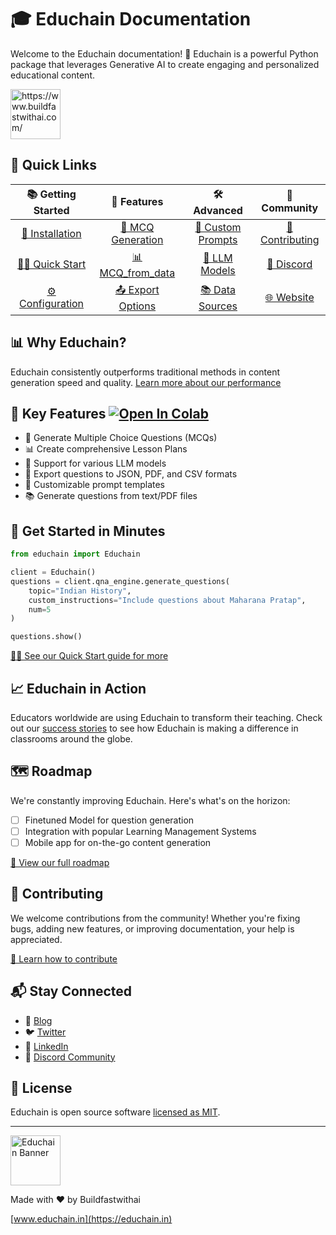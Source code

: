 # 🎓 Educhain Documentation

Welcome to the Educhain documentation! 🚀 Educhain is a powerful Python package that leverages Generative AI to create engaging and personalized educational content.

 <img src="logo.svg" alt="https://www.buildfastwithai.com/" height = 80 width = 80 />

## 🚀 Quick Links

| 📚 Getting Started | 🌟 Features | 🛠️ Advanced | 🤝 Community |
|:----------------:|:---------:|:----------:|:-----------:|
| [🔧 Installation](getting-started/installation.md) | [📝 MCQ Generation](features/mcq_generation.md) | [🎨 Custom Prompts](advanced-usage/custom-prompts.md) | [👥 Contributing](contributing.md) |
| [🏃‍♂️ Quick Start](getting-started/quick-start.md) | [📊 MCQ_from_data](features/mcq_from_data.md) | [🤖 LLM Models](advanced-usage/llm-models.md) | [💬 Discord](https://discord.gg/educhain) |
| [⚙️ Configuration](getting-started/configuration.md) | [📤 Export Options](features/export-options.md) | [📚 Data Sources](advanced-usage/data-sources.md) | [🌐 Website](https://educhain.in) |

## 📊 Why Educhain?



Educhain consistently outperforms traditional methods in content generation speed and quality. [Learn more about our performance](resources/case-studies.md)

## 🌟 Key Features [![Open In Colab](https://colab.research.google.com/assets/colab-badge.svg)]([https://colab.research.google.com/drive/1_RFeReRKFcac2SLCEjnWqLgHV2pQFgPr?usp=sharing])


- 📝 Generate Multiple Choice Questions (MCQs)  
- 📊 Create comprehensive Lesson Plans
- 🔄 Support for various LLM models
- 📁 Export questions to JSON, PDF, and CSV formats
- 🎨 Customizable prompt templates
- 📚 Generate questions from text/PDF files

## 🚀 Get Started in Minutes

```python
from educhain import Educhain

client = Educhain()
questions = client.qna_engine.generate_questions(
    topic="Indian History",
    custom_instructions="Include questions about Maharana Pratap",
    num=5
)

questions.show() 
```

[🏃‍♂️ See our Quick Start guide for more](getting-started/quick-start.md)

## 📈 Educhain in Action

Educators worldwide are using Educhain to transform their teaching. Check out our [success stories](resources/case-studies.md) to see how Educhain is making a difference in classrooms around the globe.

## 🗺️ Roadmap

We're constantly improving Educhain. Here's what's on the horizon:

- [ ] Finetuned Model for question generation
- [ ] Integration with popular Learning Management Systems
- [ ] Mobile app for on-the-go content generation

[📅 View our full roadmap](https://github.com/educhain/educhain/projects/1)

## 🤝 Contributing

We welcome contributions from the community! Whether you're fixing bugs, adding new features, or improving documentation, your help is appreciated.

[🤝 Learn how to contribute](contributing.md)

## 📬 Stay Connected

- 📰 [Blog](https://blog.educhain.in)
- 🐦 [Twitter](https://twitter.com/educhain_ai)
- 💼 [LinkedIn](https://www.linkedin.com/company/educhain-ai)
- 💬 [Discord Community](https://discord.gg/educhain)

## 📄 License

Educhain is open source software [licensed as MIT](https://github.com/educhain/educhain/blob/main/LICENSE).

---

<img src="logo.svg" alt="Educhain Banner" height = 80 width = 80 />

Made with ❤️ by Buildfastwithai

[www.educhain.in](https://educhain.in)

